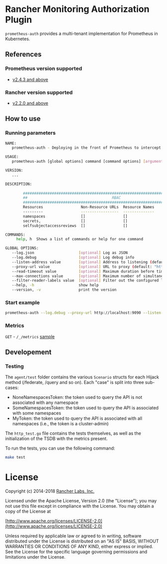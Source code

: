 # Rancher Monitoring Authorization Plugin

`prometheus-auth` provides a multi-tenant implementation for Prometheus in Kubernetes.

## References

### Prometheus version supported

- [v2.4.3 and above](https://github.com/prometheus/prometheus/releases/tag/v2.4.3)

### Rancher version supported

- [v2.2.0 and above](https://github.com/rancher/rancher/releases/tag/v2.2.0)

## How to use

### Running parameters

```bash
NAME:
   prometheus-auth - Deploying in the front of Prometheus to intercept and hijack the APIs

USAGE:
   prometheus-auth [global options] command [command options] [arguments...]

VERSION:
   ...

DESCRIPTION:
   
        ##################################################################################
        ##                                      RBAC                                    ##
        ##################################################################################
        Resources                 Non-Resource URLs  Resource Names       Verbs
        ---------                 -----------------  --------------       -----
        namespaces                []                 []                   [list,watch,get]
        secrets,                  []                 []                   [list,watch,get]
        selfsubjectaccessreviews  []                 []                   [create]

COMMANDS:
     help, h  Shows a list of commands or help for one command

GLOBAL OPTIONS:
   --log.json                    [optional] Log as JSON
   --log.debug                   [optional] Log debug info
   --listen-address value        [optional] Address to listening (default: ":9090")
   --proxy-url value             [optional] URL to proxy (default: "http://localhost:9999")
   --read-timeout value          [optional] Maximum duration before timing out read of the request, and closing idle connections (default: 5m0s)
   --max-connections value       [optional] Maximum number of simultaneous connections (default: 512)
   --filter-reader-labels value  [optional] Filter out the configured labels when calling '/api/v1/read'
   --help, -h                    show help
   --version, -v                 print the version

```

### Start example

```bash
prometheus-auth --log.debug --proxy-url http://localhost:9090 --listen-address :9090

```

### Metrics

`GET` - `/_/metrics` [sample](METRICS)

## Developement

### Testing

The `agent/test` folder contains the various `Scenario` structs for each Hijack method (/federate, /query and so on). Each "case" is split into three sub-cases:

- NoneNamespacesToken: the token used to query the API is not associated with any namespace
- SomeNamespacesToken: the token used to query the API is associated with some namespaces
- MyToken: the token used to query the API is associated with all namespaces (i.e., the token is a cluster-admin)

The `http_test.go` file contains the tests themselves, as well as the initialization of the TSDB with the metrics
present.

To run the tests, you can use the following command:

```bash
make test
```

# License

Copyright (c) 2014-2018 [Rancher Labs, Inc.](http://rancher.com)

Licensed under the Apache License, Version 2.0 (the "License");
you may not use this file except in compliance with the License.
You may obtain a copy of the License at

[http://www.apache.org/licenses/LICENSE-2.0](http://www.apache.org/licenses/LICENSE-2.0)

Unless required by applicable law or agreed to in writing, software
distributed under the License is distributed on an "AS IS" BASIS,
WITHOUT WARRANTIES OR CONDITIONS OF ANY KIND, either express or implied.
See the License for the specific language governing permissions and
limitations under the License.